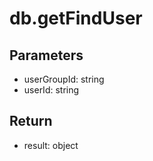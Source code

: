 # db.getFindUser

## Parameters
- userGroupId: string
- userId: string


## Return
- result: object
